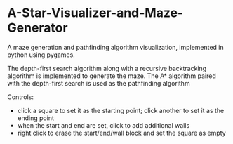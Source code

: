 # A-Star-Visualizer-and-Maze-Generator

A maze generation and pathfinding algorithm visualization, implemented in python using pygames.

The depth-first search algorithm along with a recursive backtracking algorithm is implemented to generate the maze.
The A* algorithm paired with the depth-first search is used as the pathfinding algorithm

Controls:
- click a square to set it as the starting point; click another to set it as the ending point
- when the start and end are set, click to add additional walls
- right click to erase the start/end/wall block and set the square as empty
